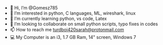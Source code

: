 - 👋 Hi, I’m @Gomesz785
- 👀 I’m interested in python, C languages, ML, wireshark, linux
- 🌱 I’m currently learning python, vs code, Latex
- 💞️ I’m looking to collaborate on small python scripts, typo fixes in codes 
- 📫 How to reach me turdboi420sarah@protonmail.com
- 💻 My Computer is an i3, 1.7 GB Ram, 14" screen, Windows 7 
<!---
Gomesz785/Gomesz785 is a ✨ special ✨ repository because its `README.md` (this file) appears on your GitHub profile.
You can click the Preview link to take a look at your changes.
--->
